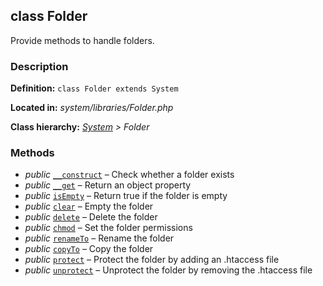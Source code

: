 
class Folder
------------

Provide methods to handle folders.


### Description ###

**Definition:** `class Folder extends System`

**Located in:** *system/libraries/Folder.php*

**Class hierarchy:** *[System](System.md) > Folder*


### Methods ###

- *public* [`__construct`](Folder/__construct.md) – Check whether a folder exists
- *public* [`__get`](Folder/__get.md) – Return an object property
- *public* [`isEmpty`](Folder/isEmpty.md) – Return true if the folder is empty
- *public* [`clear`](Folder/clear.md) – Empty the folder
- *public* [`delete`](Folder/delete.md) – Delete the folder
- *public* [`chmod`](Folder/chmod.md) – Set the folder permissions
- *public* [`renameTo`](Folder/renameTo.md) – Rename the folder
- *public* [`copyTo`](Folder/copyTo.md) – Copy the folder
- *public* [`protect`](Folder/protect.md) – Protect the folder by adding an .htaccess file
- *public* [`unprotect`](Folder/unprotect.md) – Unprotect the folder by removing the .htaccess file

